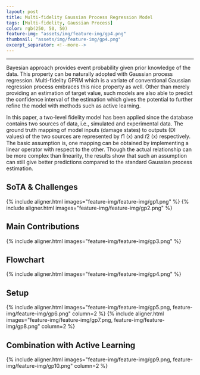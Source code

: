 ```yaml
---
layout: post
title: Multi-fidelity Gaussian Process Regression Model
tags: [Multi-fidelity, Gaussian Process]
color: rgb(250, 50, 50)
feature-img: "assets/img/feature-img/gp4.png"
thumbnail: "assets/img/feature-img/gp4.png"
excerpt_separator: <!--more-->
---
```


---
Bayesian approach provides event probability given prior knowledge of the data. This property can
be naturally adopted with Gaussian process regression. Multi-fidelity GPRM which is a variate
of conventional Gaussian regression process embraces this nice property as well. Other than merely
providing an estimation of target value, such models are also able to predict the confidence interval
of the estimation which gives the potential to further refine the model with methods such as active
learning.

In this paper, a two-level fidelity model has been applied since the database contains two sources
of data, i.e., simulated and experimental data. The ground truth mapping of model inputs (damage
states) to outputs (DI values) of the two sources are represented by 𝑓1 (x) and 𝑓2 (x) respectively.
The basic assumption is, one mapping can be obtained by implementing a linear operator with
respect to the other. Though the actual relationship can be more complex than linearity, the results
show that such an assumption can still give better predictions compared to the standard Gaussian
process estimation.

## SoTA & Challenges

{% include aligner.html images="feature-img/feature-img/gp1.png" %}
{% include aligner.html images="feature-img/feature-img/gp2.png" %}
## Main Contributions

{% include aligner.html images="feature-img/feature-img/gp3.png" %}

## Flowchart

{% include aligner.html images="feature-img/feature-img/gp4.png" %}

## Setup

{% include aligner.html images="feature-img/feature-img/gp5.png, feature-img/feature-img/gp6.png" column=2 %}
{% include aligner.html images="feature-img/feature-img/gp7.png, feature-img/feature-img/gp8.png" column=2 %}

## Combination with Active Learning

{% include aligner.html images="feature-img/feature-img/gp9.png, feature-img/feature-img/gp10.png" column=2 %}
